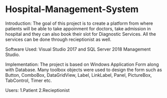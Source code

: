 # Hospital-Management-System

Introduction:
The goal of this project is to create a platform from where patients will be able to take appoinment for doctors, take admission in hospital and they can also book their slot for Diagnostic Services. All the services can be done through recieptionist as well.

Software Used:
Visual Studio 2017 and SQL Server 2018 Management Studio.

Implementation:
The project is based on Windows Application Form along with Database. Many toolbox objects were used to design the form such as Button, ComboBox, DataGridView, Label, LinkLabel, Panel, PictureBox, TabControl, Timer etc. 

Users:
1.Patient
2.Recieptionist




